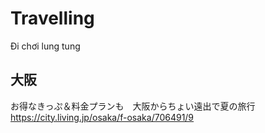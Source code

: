 # Travelling 

Đi chơi lung tung 

## 大阪

お得なきっぷ＆料金プランも　大阪からちょい遠出で夏の旅行
    https://city.living.jp/osaka/f-osaka/706491/9